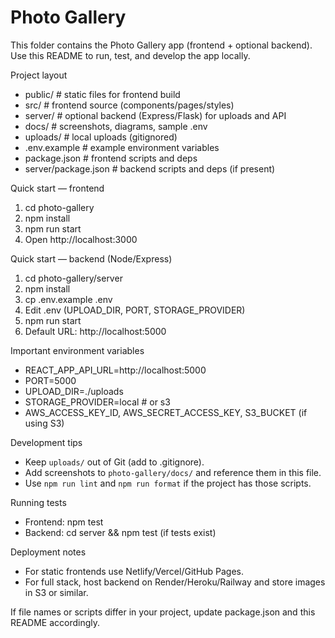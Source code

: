 # Photo Gallery

This folder contains the Photo Gallery app (frontend + optional backend). Use this README to run, test, and develop the app locally.

Project layout
- public/          # static files for frontend build
- src/             # frontend source (components/pages/styles)
- server/          # optional backend (Express/Flask) for uploads and API
- docs/            # screenshots, diagrams, sample .env
- uploads/         # local uploads (gitignored)
- .env.example     # example environment variables
- package.json     # frontend scripts and deps
- server/package.json  # backend scripts and deps (if present)

Quick start — frontend
1. cd photo-gallery
2. npm install
3. npm run start
4. Open http://localhost:3000

Quick start — backend (Node/Express)
1. cd photo-gallery/server
2. npm install
3. cp .env.example .env
4. Edit .env (UPLOAD_DIR, PORT, STORAGE_PROVIDER)
5. npm run start
6. Default URL: http://localhost:5000

Important environment variables
- REACT_APP_API_URL=http://localhost:5000
- PORT=5000
- UPLOAD_DIR=./uploads
- STORAGE_PROVIDER=local  # or s3
- AWS_ACCESS_KEY_ID, AWS_SECRET_ACCESS_KEY, S3_BUCKET (if using S3)

Development tips
- Keep `uploads/` out of Git (add to .gitignore).
- Add screenshots to `photo-gallery/docs/` and reference them in this file.
- Use `npm run lint` and `npm run format` if the project has those scripts.

Running tests
- Frontend: npm test
- Backend: cd server && npm test (if tests exist)

Deployment notes
- For static frontends use Netlify/Vercel/GitHub Pages.
- For full stack, host backend on Render/Heroku/Railway and store images in S3 or similar.

If file names or scripts differ in your project, update package.json and this README accordingly.
